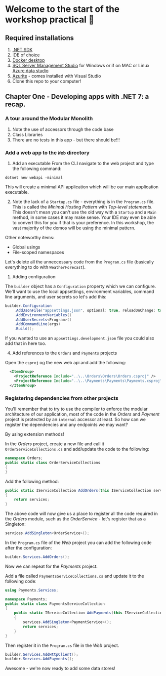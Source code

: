 # Welcome to the start of the workshop practical 🎉


## Required installations

1. [.NET SDK](https://dotnet.microsoft.com/en-us/download)
2. IDE of choice
3. [Docker desktop](https://www.docker.com/products/docker-desktop/)
4. [SQL Server Management Studio](https://aka.ms/ssmsfullsetup) for Windows or if on MAC or Linux [Azure data studio](https://learn.microsoft.com/en-us/sql/azure-data-studio/download-azure-data-studio?view=sql-server-ver16&tabs=redhat-install%2Credhat-uninstall)
5. [Azurite](https://learn.microsoft.com/en-us/azure/storage/common/storage-use-azurite?tabs=visual-studio) - comes installed with Visual Studio
6. Clone this repo to your computer!


## Chapter One - Developing apps with .NET 7: a recap.

### A tour around the Modular Monolith
1. Note the use of accessors through the code base
2. Class Libraries
3. There are no tests in this app - but there should be!!!


### Add a web app to the `Web` directory

1. Add an executable
From the CLI navigate to the web project and type the following command:

```
dotnet new webapi -minimal
```
This will create a minimal API application which will be our main application executable.

2. Note the lack of a `Startup.cs` file - everything is in the `Program.cs` file. This is called the *Minimal Hosting Pattern* with *Top-level statements*. This doesn't mean you can't use the old way with a `Startup` and a `Main` method, in some cases it may make sense. Your IDE may even be able to convert this for you if that is your preference. In this workshop, the vast majority of the demos will be using the minimal pattern.

Other noteworthy items:
- Global usings
- File-scoped namespaces

Let's delete all the unneccessary code from the `Program.cs` file (basically everything to do with `WeatherForecast`).


1. Adding configuration

The `builder` object has a `Configuration` property which we can configure. We'll want to use the local appsettings, environment variables, command line arguments, and user secrets so let's add this:

```csharp
builder.Configuration
    .AddJsonFile("appsettings.json", optional: true, reloadOnChange: true)
    .AddEnvironmentVariables()
    .AddUserSecrets<Program>()
    .AddCommandLine(args)
    .Build();
```
If you wanted to use an `appsettings.development.json` file you could also add that in here too.

4. Add references to the `Orders` and `Payments` projects

Open the `csproj` og the new web api and add the following:

```XML
  <ItemGroup>
    <ProjectReference Include="..\..\Orders\Orders\Orders.csproj" />
    <ProjectReference Include="..\..\Payments\Payments\Payments.csproj" />
  </ItemGroup>
```

### Registering dependencies from other projects

You'll remember that to try to use the compiler to enforce the modular architecture of our application, most of the code in the *Orders* and *Payment* project is protected by an `internal` accessor at least.
So how can we register the dependencies and any endpoints we may want?

By using extension methods!

In the *Orders* project, create a new file and call it `OrderServiceCollections.cs` and add/update the code to the following:

```csharp
namespace Orders;
public static class OrderServiceCollections
{
}
```

Add the following method:
```csharp
public static IServiceCollection AddOrders(this IServiceCollection services)
{
    return services;
}
```
The above code will now give us a place to register all the code required in the *Orders* module, such as the *OrderService* - let's register that as a Singleton:
```csharp
services.AddSingleton<OrderService>();
```

In the `Program.cs` file of the *Web* project you can add the following code after the configuration:
```csharp
builder.Services.AddOrders();
```

Now we can repeat for the *Payments* project.

Add a file called `PaymentsServiceCollections.cs` and update it to the following code:

```csharp
using Payments.Services;

namespace Payments;
public static class PaymentsServiceCollection
{
    public static IServiceCollection AddPayments(this IServiceCollection services)
    {
        services.AddSingleton<PaymentService>();
        return services;
    }
}
```

Then register it in the `Program.cs` file in the *Web* project.

```csharp
builder.Services.AddHttpClient();
builder.Services.AddPayments();
```

Awesome - we're now ready to add some data stores!
